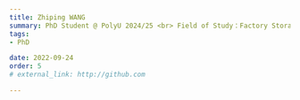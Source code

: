 ```yaml
---
title: Zhiping WANG
summary: PhD Student @ PolyU 2024/25 <br> Field of Study：Factory Storage System <br> B.S. (Taiyuan University of Technology) <br> M.Sc. (PolyU)
tags:
- PhD

date: 2022-09-24
order: 5
# external_link: http://github.com

---
```


